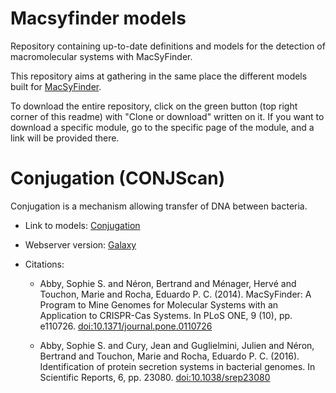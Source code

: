 # Macsyfinder models

Repository containing up-to-date definitions and models for the detection of macromolecular systems with MacSyFinder.

This repository aims at gathering in the same place the different models built for [MacSyFinder](https://github.com/gem-pasteur/macsyfinder).

To download the entire repository, click on the green button (top right corner of this readme) with "Clone or download" written on it. If you want to download a specific module, go to the specific page of the module, and a link will be provided there.

# Conjugation (CONJScan)

Conjugation is a mechanism allowing transfer of DNA between bacteria.

- Link to models: [Conjugation](https://github.com/gem-pasteur/Macsyfinder_models/tree/master/Data/Conjugation)
- Webserver version: [Galaxy](https://galaxy.pasteur.fr/tool_runner?tool_id=toolshed.pasteur.fr%2Frepos%2Fodoppelt%2Fconjscan%2FConjScan%2F1.0.2)
- Citations:

    - Abby, Sophie S. and Néron, Bertrand and Ménager, Hervé and Touchon, Marie and Rocha, Eduardo P. C. (2014). MacSyFinder: A Program to Mine Genomes for Molecular Systems with an Application to CRISPR-Cas Systems. In PLoS ONE, 9 (10), pp. e110726. [doi:10.1371/journal.pone.0110726](http://dx.doi.org/10.1371/journal.pone.0110726)

    - Abby, Sophie S. and Cury, Jean and Guglielmini, Julien and Néron, Bertrand and Touchon, Marie and Rocha, Eduardo P. C. (2016). Identification of protein secretion systems in bacterial genomes. In Scientific Reports, 6, pp. 23080. [doi:10.1038/srep23080](http://dx.doi.org/10.1038/srep23080)
